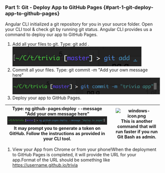 ### Part 1: Git - Deploy App to GitHub Pages {#part-1-git-deploy-app-to-github-pages}

Angular CLI initialized a git repository for you in your source folder. Open your CLI tool &amp; check git by running git status. Angular CLI provides us a command to deploy our app to GitHub Pages.

1.  Add all your files to git. Type: <span class="cmd">git add .</span><br>![](/images/image45.png)
2.  Commit all your files. Type: <span class="cmd">git commit -m &quot;Add your own message here&quot;</span>![](/images/image18.png)
3.  Deploy your app to GitHub Pages.

| Type: ng github-pages:deploy --message &quot;Add your own message here&quot;![](images/image49.png)It may prompt you to generate a token on GitHub. Follow the instructions as provided in your CLI tool. |  | ![windows-icon.png](images/image23.png) This is another command that will run faster if you run Git Bash as admin. |
| --- | --- | --- |

1.  View your App from Chrome or from your phone!When the deployment to GitHub Pages is completed, it will provide the URL for your app.Format of the URL should be something like https://username.github.io/trivia